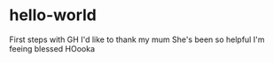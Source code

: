 # hello-world
First steps with GH
I'd like to thank my mum
She's been so helpful
I'm feeing blessed
HOooka
